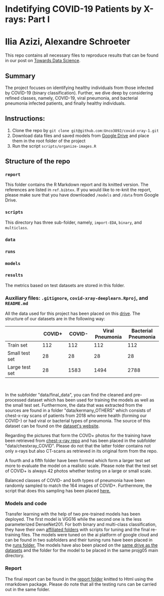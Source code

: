 # Indetifying COVID-19 Patients by X-rays: Part I
# Ilia Azizi, Alexandre Schroeter


This repo contains all necessary files to reproduce results that can be found in our post on [Towards Data Science](XXX).

## Summary

The project focuses on identifying healthy individuals from those infected by COVID-19 (binary classification). Further, we dive deep by considering refined classes, namely, COVID-19, viral pneumonia, and bacterial pneumonia infected patients, and finally healthy individuals.

## Instructions: 

1. Clone the repo by `git clone git@github.com:Unco3892/covid-xray-1.git`
2. Download data files and saved models from [Google Drive](https://drive.google.com/drive/folders/128hxYxQ8kVEkSkVGikueiqBxWTmDIW2h?usp=sharing) and place them in the root folder of the project
3. Run the script `scripts/organize-images.R`

## Structure of the repo

### `report`

This folder contains the R Markdown report and its knitted version. The references are listed in `ref.bibtex`. If you would like to re-knit the report, please make sure that you have downloaded `/models` and `/data` from Google Drive.

### `scripts`

This directory has three sub-folder, namely, `import-EDA`, `binary`, and `multiclass`. 

### `data`

### `runs`

### `models`

### `results`

The metrics based on test datasets are stored in this folder.

### Auxiliary files: `.gitignore`, `covid-xray-deeplearn.Rproj`, and `README.md`

All the data used for this project has been placed on this [drive](https://drive.google.com/open?id=128hxYxQ8kVEkSkVGikueiqBxWTmDIW2h). The structure of our datasets are in the following way:

<center>
<table class="tg" width = 80%>
<thead>
  <tr>
    <th class="tg-i7a5"; width = 20%></th>
    <th class="tg-5x9q"; width = 10%>COVID+</th>
    <th class="tg-5x9q"; width = 10%>COVID-</th>
    <th class="tg-5x9q"; width = 10%>Viral Pneumonia</th>
    <th class="tg-5x9q"; width = 10%>Bacterial Pneumonia</th>
  </tr>
</thead>
<tbody>
  <tr>
    <td class="tg-i7a5">Train set</td>
    <td class="tg-3zvv">112</td>
    <td class="tg-3zvv">112</td>
    <td class="tg-3zvv">112</td>
    <td class="tg-3zvv">112</td>
  </tr>
  <tr>
    <td class="tg-i7a5">Small test set</td>
    <td class="tg-3zvv">28</td>
    <td class="tg-3zvv">28</td>
    <td class="tg-3zvv">28</td>
    <td class="tg-3zvv">28</td>
  </tr>
  <tr>
    <td class="tg-i7a5">Large test set</td>
    <td class="tg-3zvv">28</td>
    <td class="tg-3zvv">1583</td>
    <td class="tg-3zvv">1494</td>
    <td class="tg-3zvv">2788</td>
  </tr>
</tbody>
</table>
</center>
&nbsp;
&nbsp;

In the subfolder "data/final_data", you can find the cleaned and pre-processed dataset which has been used for training the models as well as the small test set. Furthermore, the data that was extracted from the sources are found in a folder "data/kermany_OTHERS" which consists of chest-x-ray scans of patients from 2018  who were health (forming our COVID-) or had viral or bacterial types of pneumonia. The source of this dataset can be found on the [dataset's website](https://data.mendeley.com/datasets/rscbjbr9sj/3). </p>
Regarding the pictures that form the COVD+ photos for the training have been retrieved from [chest-x-ray repo](https://github.com/ieee8023/covid-chestxray-dataset) and has been placed in the subfolder "data/chestxray_COVID". Please do not that the latter folder contains not only x-rays but also CT-scans as retrieved in its original form from the repo. </p>
A fourth and a fifth folder have been formed which form a larger test set more to evaluate the model on a realistic scale. Please note that the test set of COVID+ is always 42 photos whether testing on a large or small scale.</p>
Balanced classes of COVID- and both types of pneumonia have been randomly sampled to match the 164 images of COVID+. Furthermore, the script that does this sampling has been placed [here.](https://github.com/deep-class/projg05/blob/master/scripts/import_EDA/photo-organization.R)

### Models and code
Transfer learning with the help of two pre-trained models has been deployed. The first model is VGG16 while the second one is the less parameterized DenseNet201. For both binary and multi-class classification, they have their own [affiliated folders](https://github.com/deep-class/projg05/blob/master/scripts) with scripts for tuning and the final re-training files. The models were tuned on the ai platform of google cloud and can be found in two subfolders and their tuning runs have been placed in the [runs folder.](https://github.com/deep-class/projg05/blob/master/runs)
The models have also been placed on the [same drive as the datasets](https://drive.google.com/open?id=128hxYxQ8kVEkSkVGikueiqBxWTmDIW2h) and the folder for the model to be placed in the same projg05 main directory.

### Report
The final report can be found in the [report folder](https://github.com/deep-class/projg05/blob/master/report) knitted to Html using the rmarkdown package. Please do note that all the testing runs can be carried out in the same folder.

